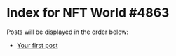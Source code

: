 # Index for NFT World #4863
Posts will be displayed in the order below:

- [Your first post](./001-first.md)

